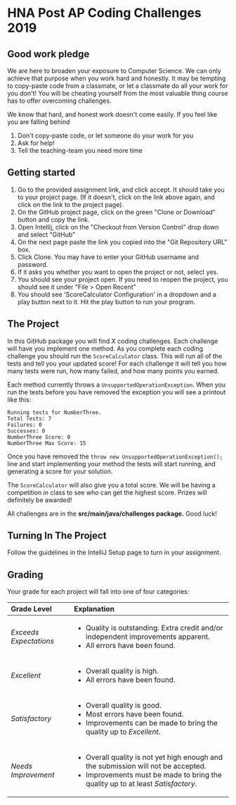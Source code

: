 HNA Post AP Coding Challenges 2019
=========
Good work pledge
-----
We are here to broaden your exposure to Computer Science. We can only achieve that purpose when you work hard and honestly. It may be tempting to copy-paste code from a classmate, or let a classmate do all your work for you don't! You will be cheating yourself from the most valuable thing course has to offer overcoming challenges.

We know that hard, and honest work doesn't come easily. If you feel like you are falling behind

1. Don't copy-paste code, or let someone do your work for you
2. Ask for help!
3. Tell the teaching-team you need more time 

Getting started
-----
1. Go to the provided assignment link, and click accept. It should take you to your project page. (If it doesn't, click on the link above again, and click on the link to the project page).
2. On the GitHub project page, click on the green "Clone or Download" button and copy the link.
3. Open Intellij, click on the "Checkout from Version Control" drop down and select "GitHub"
4. On the next page paste the link you copied into the "Git Repository URL" box.
5. Click Clone. You may have to enter your GitHub username and password.
6. If it asks you whether you want to open the project or not, select yes.
7. You should see your project open. If you need to reopen the project, you should see it under "File > Open Recent"
8.  You should see 'ScoreCalculator Configuration' in a dropdown and a play button next to it. Hit the play button to run your program.

The Project
-----
In this GitHub package you will find X coding challenges. Each challenge will have you implement one method. As you complete each coding challenge you should run the `ScoreCalculator` class. This will run all of the tests and tell you your updated score! For each challenge it will tell you how many tests were run, how many failed, and how many points you earned.

Each method currently throws a `UnsupportedOperationException`. When you run the tests before you have removed the exception you will see a printout like this:
```
Running tests for NumberThree.
Total Tests: 7
Failures: 0
Successes: 0
NumberThree Score: 0
NumberThree Max Score: 15
```
Once you have removed the `throw new UnsupportedOperationException();` line and start implementing your method the tests will start running, and generating a score for your solution.

The `ScoreCalculator` will also give you a total score. We will be having a competition in class to see who can get the highest score. Prizes will definitely be awarded!

All challenges are in the **src/main/java/challenges package.** Good luck!

Turning In The Project
-----
Follow the guidelines in the IntelliJ Setup page to turn in your assignment. 

Grading
-----
Your grade for each project will fall into one of four categories:

| Grade Level         | Explanation |
| :------------------ |:----------- |
| *Exceeds Expectations*        | <ul><li>Quality is outstanding. Extra credit and/or independent improvements apparent.</li><li>All errors have been found.</li></ul> |
| *Excellent*                   | <ul><li>Overall quality is high.</li><li>All errors have been found.</li></ul> |
| *Satisfactory*                | <ul><li>Overall quality is good.</li><li>Most errors have been found.</li><li>Improvements can be made to bring the quality up to <i>Excellent</i>.</li></ul> |
| *Needs Improvement*           | <ul><li>Overall quality is not yet high enough and the submission will not be accepted.</li><li>Improvements must be made to bring the quality up to at least <i>Satisfactory</i>.</li></ul> |
